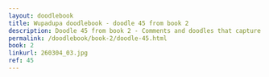 ```yaml
---
layout: doodlebook
title: Wupadupa doodlebook - doodle 45 from book 2
description: Doodle 45 from book 2 - Comments and doodles that capture the essence of this event  
permalink: /doodlebook/book-2/doodle-45.html
book: 2
linkurl: 260304_03.jpg
ref: 45
---	  
```

																																																																							
